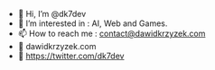 - 👋 Hi, I’m @dk7dev
- 👀 I’m interested in : AI, Web and Games.
- 📫 How to reach me : contact@dawidkrzyzek.com
- 🔗 dawidkrzyzek.com
- 🔗 https://twitter.com/dk7dev

<!---
dk7dev/dk7dev is a ✨ special ✨ repository because its `README.md` (this file) appears on your GitHub profile.
You can click the Preview link to take a look at your changes.
--->

